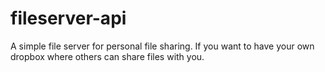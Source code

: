 # fileserver-api
A simple file server for personal file sharing. If you want to have your own dropbox where others can share files with you.
